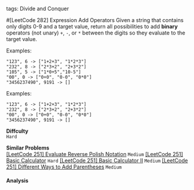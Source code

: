 tags: Divide and Conquer

#[LeetCode 282] Expression Add Operators
Given a string that contains only digits 0-9 and a target value, return all possibilities to 
add **binary** operators (not unary) `+`, `-`, or `*` between the digits so they evaluate to the target value.

Examples: 

    "123", 6 -> ["1+2+3", "1*2*3"] 
    "232", 8 -> ["2*3+2", "2+3*2"]
    "105", 5 -> ["1*0+5","10-5"]
    "00", 0 -> ["0+0", "0-0", "0*0"]
    "3456237490", 9191 -> []

Examples: 

    "123", 6 -> ["1+2+3", "1*2*3"] 
    "232", 8 -> ["2*3+2", "2+3*2"]
    "00", 0 -> ["0+0", "0-0", "0*0"]
    "3456237490", 9191 -> []

**Diffculty**  
`Hard`

**Similar Problems**  
[[LeetCode 251] Evaluate Reverse Polish Notation]() `Medium`
[[LeetCode 251] Basic Calculator]() `Hard`
[[LeetCode 251] Basic Calculator II]() `Medium`
[[LeetCode 251] Different Ways to Add Parentheses]() `Medium`



#### Analysis


